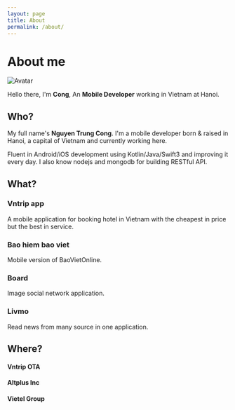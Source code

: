 ```yaml
---
layout: page
title: About
permalink: /about/
---
```

# About me
![Avatar](https://farm5.staticflickr.com/4263/35080173910_7c5b6958c6_o_d.png)

Hello there, I'm **Cong**, An **Mobile Developer** working in Vietnam at Hanoi.

## Who?

My full name's **Nguyen Trung Cong**. I'm a mobile developer born & raised in Hanoi, a capital of Vietnam and currently working here.

Fluent in Android/iOS development using Kotlin/Java/Swift3 and improving it every day. I also know nodejs and mongodb for building RESTful API.

## What?
### Vntrip app
A mobile application for booking hotel in Vietnam with the cheapest in price but the best in service.
### Bao hiem bao viet
Mobile version of BaoVietOnline. 
### Board
Image social network application.
### Livmo
Read news from many source in one application.
## Where?
#### Vntrip OTA
#### Altplus Inc
#### Vietel Group


